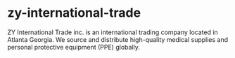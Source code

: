 # zy-international-trade

ZY International Trade inc. is an international trading company located in Atlanta Georgia. 
We source and distribute high-quality medical supplies and personal protective equipment (PPE) globally.
